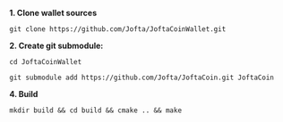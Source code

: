 **1. Clone wallet sources**

```
git clone https://github.com/Jofta/JoftaCoinWallet.git
```

**2. Create git submodule:**

```
cd JoftaCoinWallet

git submodule add https://github.com/Jofta/JoftaCoin.git JoftaCoin
```

**4. Build**

```
mkdir build && cd build && cmake .. && make
```
